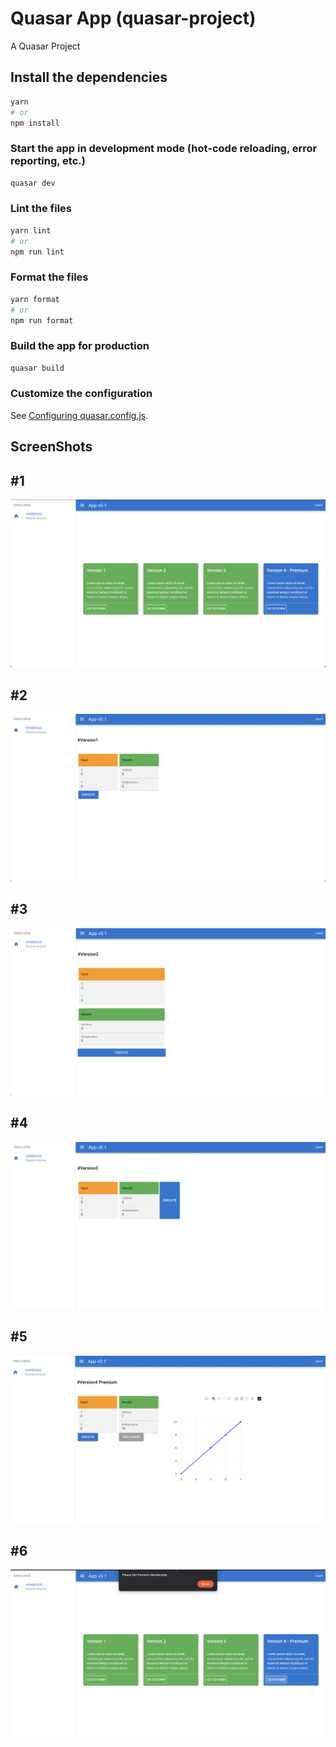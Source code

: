 # Quasar App (quasar-project)

A Quasar Project

## Install the dependencies
```bash
yarn
# or
npm install
```

### Start the app in development mode (hot-code reloading, error reporting, etc.)
```bash
quasar dev
```


### Lint the files
```bash
yarn lint
# or
npm run lint
```


### Format the files
```bash
yarn format
# or
npm run format
```



### Build the app for production
```bash
quasar build
```

### Customize the configuration
See [Configuring quasar.config.js](https://v2.quasar.dev/quasar-cli-vite/quasar-config-js).


  ## ScreenShots

 #1
 --
 ![ss-1](https://github.com/myamann/simularge_deneme/blob/master/src/assets/ss/1_ss.png?raw=true)
 
 #2
 --
 ![ss-2](https://github.com/myamann/simularge_deneme/blob/master/src/assets/ss/2_ss.png?raw=true)
 
 #3
 --
 ![ss-3](https://github.com/myamann/simularge_deneme/blob/master/src/assets/ss/3_ss.png?raw=true)
  
 #4 
 --
 ![ss-4](https://github.com/myamann/simularge_deneme/blob/master/src/assets/ss/4_ss.png?raw=true)
  
 #5 
 --
 ![ss-5](https://github.com/myamann/simularge_deneme/blob/master/src/assets/ss/5_ss.png?raw=true)
 
 #6
 --
 ![ss-6](https://github.com/myamann/simularge_deneme/blob/master/src/assets/ss/6_ss.png?raw=true)
